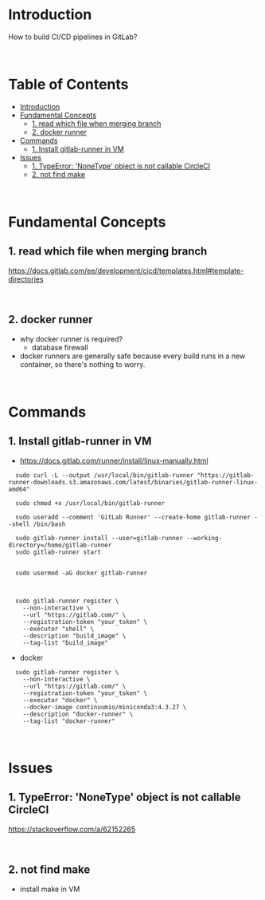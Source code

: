 <!-- omit in toc -->

# Introduction
How to build CI/CD pipelines in GitLab?

<br />

<!-- omit in toc -->
# Table of Contents
- [Introduction](#introduction)
- [Fundamental Concepts](#fundamental-concepts)
  - [1. read which file when merging branch](#1-read-which-file-when-merging-branch)
  - [2. docker runner](#2-docker-runner)
- [Commands](#commands)
  - [1. Install gitlab-runner in VM](#1-install-gitlab-runner-in-vm)
- [Issues](#issues)
  - [1. TypeError: 'NoneType' object is not callable CircleCI](#1-typeerror-nonetype-object-is-not-callable-circleci)
  - [2. not find make](#2-not-find-make)

<br />

# Fundamental Concepts

## 1. read which file when merging branch
https://docs.gitlab.com/ee/development/cicd/templates.html#template-directories

<br />

## 2. docker runner
* why docker runner is required?
  * database firewall
* docker runners are generally safe because every build runs in a new container, so there's nothing to worry.

<br />

# Commands 

## 1. Install gitlab-runner in VM
* https://docs.gitlab.com/runner/install/linux-manually.html
  
```linux
  sudo curl -L --output /usr/local/bin/gitlab-runner "https://gitlab-runner-downloads.s3.amazonaws.com/latest/binaries/gitlab-runner-linux-amd64"

  sudo chmod +x /usr/local/bin/gitlab-runner

  sudo useradd --comment 'GitLab Runner' --create-home gitlab-runner --shell /bin/bash

  sudo gitlab-runner install --user=gitlab-runner --working-directory=/home/gitlab-runner
  sudo gitlab-runner start


  sudo usermod -aG docker gitlab-runner



  sudo gitlab-runner register \
    --non-interactive \
    --url "https://gitlab.com/" \
    --registration-token "your_token" \
    --executor "shell" \
    --description "build_image" \
    --tag-list "build_image" 

```

* docker 

```linux
  sudo gitlab-runner register \
    --non-interactive \
    --url "https://gitlab.com/" \
    --registration-token "your_token" \
    --executor "docker" \
    --docker-image continuumio/miniconda3:4.3.27 \
    --description "docker-runner" \
    --tag-list "docker-runner" 

```

<br />

# Issues

## 1. TypeError: 'NoneType' object is not callable CircleCI

https://stackoverflow.com/a/62152265

<br />

## 2. not find make
* install make in VM